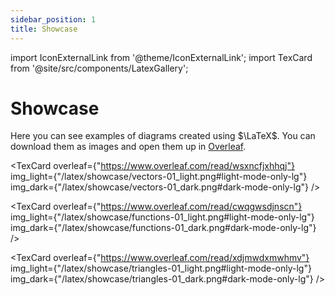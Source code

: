 ```yaml
---
sidebar_position: 1
title: Showcase
---
```


import IconExternalLink from '@theme/IconExternalLink';
import TexCard from '@site/src/components/LatexGallery';

# Showcase

Here you can see examples of diagrams created using $\LaTeX$. You can download them as images and open them up in <a href="https://www.overleaf.com/"><nobr>Overleaf<IconExternalLink /></nobr></a>.

<div class="showcase">

<TexCard
overleaf={"https://www.overleaf.com/read/wsxncfjxhhqj"}
img_light={"/latex/showcase/vectors-01_light.png#light-mode-only-lg"}
img_dark={"/latex/showcase/vectors-01_dark.png#dark-mode-only-lg"}
/>

<TexCard
overleaf={"https://www.overleaf.com/read/cwqgwsdjnscn"}
img_light={"/latex/showcase/functions-01_light.png#light-mode-only-lg"}
img_dark={"/latex/showcase/functions-01_dark.png#dark-mode-only-lg"}
/>

<TexCard
overleaf={"https://www.overleaf.com/read/xdjmwdxmwhmv"}
img_light={"/latex/showcase/triangles-01_light.png#light-mode-only-lg"}
img_dark={"/latex/showcase/triangles-01_dark.png#dark-mode-only-lg"}
/>

</div>
